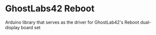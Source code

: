 # GhostLabs42 Reboot
Arduino library that serves as the driver for GhostLab42's Reboot dual-display board set

